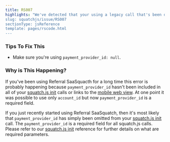 ```yaml
---
title: RS007
highlights: "We've detected that your using a legacy call that's been deprecated. At one point it was possible to use only `account_id` but now `payment_provider_id` is a required field. If your users don't exist in your payment system, then set `payment_provider_id=null`.
slug: squatchjs/issue/RS007
sectionType: jsReference
template: pages/rscode.html
---
```


### Tips To Fix This

 - Make sure you're using `payment_provider_id: null`.

### Why is This Happening?

If you've been using Referral SaaSquacth for a long time this error is probably happening because `payment_provider_id` hasn't been included in all of your [squatch.js init](/squatchjs/#init) calls or links to the [mobile web view](/mobile/widget/reference/). At one point it was possible to use only `account_id` but now `payment_provider_id` is a required field. 

If you just recently started using Referral SaaSquatch, then it's most likely that `payment_provider_id` has simply been omitted from your [squatch.js init](/squatchjs/#init) call. The `payment_provider_id` is a required field for all squatch.js calls. Please refer to our [squatch.js init](/squatchjs/#init) reference for further details on what are required parameters.